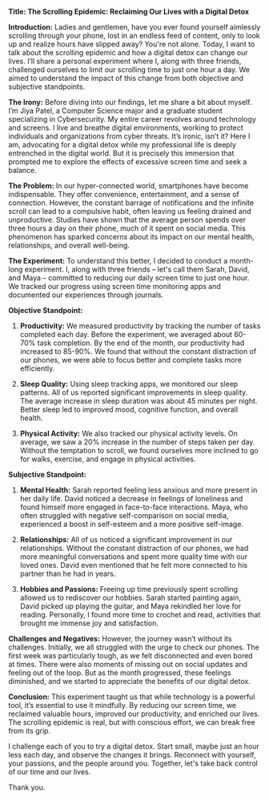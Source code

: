 **Title: The Scrolling Epidemic: Reclaiming Our Lives with a Digital Detox**

**Introduction:**
Ladies and gentlemen, have you ever found yourself aimlessly scrolling through your phone, lost in an endless feed of content, only to look up and realize hours have slipped away? You're not alone. 
Today, I want to talk about the scrolling epidemic and how a digital detox can change our lives. I’ll share a personal experiment where I, along with three friends, challenged ourselves to limit our 
scrolling time to just one hour a day. We aimed to understand the impact of this change from both objective and subjective standpoints.

**The Irony:**
Before diving into our findings, let me share a bit about myself. I’m Jiya Patel, a Computer Science major and a graduate student specializing in Cybersecurity. My entire career revolves around 
technology and screens. I live and breathe digital environments, working to protect individuals and organizations from cyber threats. It’s ironic, isn’t it? Here I am, advocating for a digital detox 
while my professional life is deeply entrenched in the digital world. But it is precisely this immersion that prompted me to explore the effects of excessive screen time and seek a balance.

**The Problem:**
In our hyper-connected world, smartphones have become indispensable. They offer convenience, entertainment, and a sense of connection. However, the constant barrage of notifications and the infinite 
scroll can lead to a compulsive habit, often leaving us feeling drained and unproductive. Studies have shown that the average person spends over three hours a day on their phone, much of it spent on 
social media. This phenomenon has sparked concerns about its impact on our mental health, relationships, and overall well-being.

**The Experiment:**
To understand this better, I decided to conduct a month-long experiment. I, along with three friends – let's call them Sarah, David, and Maya – committed to reducing our daily screen time to just 
one hour. We tracked our progress using screen time monitoring apps and documented our experiences through journals.

**Objective Standpoint:**
1. **Productivity:** We measured productivity by tracking the number of tasks completed each day. Before the experiment, we averaged about 60-70% task completion. By the end of the month, our 
productivity had increased to 85-90%. We found that without the constant distraction of our phones, we were able to focus better and complete tasks more efficiently.

2. **Sleep Quality:** Using sleep tracking apps, we monitored our sleep patterns. All of us reported significant improvements in sleep quality. The average increase in sleep duration was about 45 
minutes per night. Better sleep led to improved mood, cognitive function, and overall health.

3. **Physical Activity:** We also tracked our physical activity levels. On average, we saw a 20% increase in the number of steps taken per day. Without the temptation to scroll, we found ourselves 
more inclined to go for walks, exercise, and engage in physical activities.

**Subjective Standpoint:**
1. **Mental Health:** Sarah reported feeling less anxious and more present in her daily life. David noticed a decrease in feelings of loneliness and found himself more engaged in face-to-face 
interactions. Maya, who often struggled with negative self-comparison on social media, experienced a boost in self-esteem and a more positive self-image.

2. **Relationships:** All of us noticed a significant improvement in our relationships. Without the constant distraction of our phones, we had more meaningful conversations and spent more quality 
time with our loved ones. David even mentioned that he felt more connected to his partner than he had in years.

3. **Hobbies and Passions:** Freeing up time previously spent scrolling allowed us to rediscover our hobbies. Sarah started painting again, David picked up playing the guitar, and Maya rekindled her 
love for reading. Personally, I found more time to crochet and read, activities that brought me immense joy and satisfaction.

**Challenges and Negatives:**
However, the journey wasn’t without its challenges. Initially, we all struggled with the urge to check our phones. The first week was particularly tough, as we felt disconnected and even bored at 
times. There were also moments of missing out on social updates and feeling out of the loop. But as the month progressed, these feelings diminished, and we started to appreciate the benefits of our 
digital detox.

**Conclusion:**
This experiment taught us that while technology is a powerful tool, it’s essential to use it mindfully. By reducing our screen time, we reclaimed valuable hours, improved our productivity, and 
enriched our lives. The scrolling epidemic is real, but with conscious effort, we can break free from its grip.

I challenge each of you to try a digital detox. Start small, maybe just an hour less each day, and observe the changes it brings. Reconnect with yourself, your passions, and the people around you. 
Together, let's take back control of our time and our lives.

Thank you.
